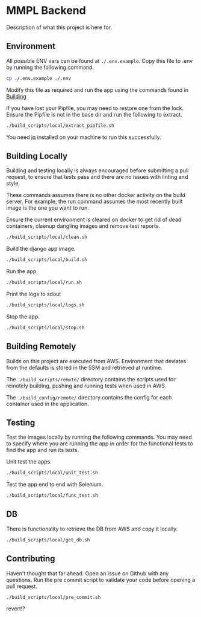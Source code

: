 # MMPL Backend
Description of what this project is here for.

## Environment
All possible ENV vars can be found at  `./.env.example`. 
Copy this file to .env by running the following command.

````bash
cp ./.env.example ./.env
````

Modify this file as required and run the app using the commands found in [Building](#building-locally)

If you have lost your Pipfile, you may need to restore one from the lock. Ensure the Pipfile is not in the base dir and run the following to extract.
````bash
./build_scripts/local/extract_pipfile.sh
````
You need jq installed on your machine to run this successfully.

## Building Locally
Building and testing locally is always encouraged before submitting a pull request, to ensure that tests pass and there are no issues with linting and style.

These commands assumes there is no other docker activity on the build server. 
For example, the run command assumes the most recently built image is the one you want to run.

Ensure the current environment is cleared on docker to get rid of dead containers, claenup dangling images and remove test reports.
````bash
./build_scripts/local/clean.sh
````

Build the django app image.
````bash
./build_scripts/local/build.sh
````

Run the app.
````bash
./build_scripts/local/run.sh
````

Print the logs to sdout
````bash
./build_scripts/local/logs.sh
````

Stop the app.
````bash
./build_scripts/local/stop.sh
````

## Building Remotely
Builds on this project are executed from AWS. Environment that deviates from the defaults is stored in the SSM and retrieved at runtime.

The `./build_scripts/remote/` directory contains the scripts used for remotely building, pushing and running tests when used in AWS.

The `./build_config/remote/` directory contains the config for each container used in the application.

## Testing
Test the images locally by running the following commands. You may need to specify where you are running the app in order for the functional tests to find the app and run its tests.

Unit test the apps.
````bash
./build_scripts/local/unit_test.sh
````

Test the app end to end with Selenium.
````bash
./build_scripts/local/func_test.sh
````


## DB 
There is functionality to retrieve the DB from AWS and copy it locally.
````bash
./build_scripts/local/get_db.sh
````

## Contributing
Haven't thought that far ahead. Open an issue on Github with any questions.
Run the pre commit script to validate your code before opening a pull request.
````bash
./build_scripts/local/pre_commit.sh
````

revert!?